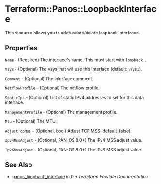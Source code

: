 # Terraform::Panos::LoopbackInterface

This resource allows you to add/update/delete loopback interfaces.

## Properties

`Name` - (Required) The interface's name.  This must start with `loopback.`.

`Vsys` - (Optional) The vsys that will use this interface (default: `vsys1`).

`Comment` - (Optional) The interface comment.

`NetflowProfile` - (Optional) The netflow profile.

`StaticIps` - (Optional) List of static IPv4 addresses to set for this data interface.

`ManagementProfile` - (Optional) The management profile.

`Mtu` - (Optional) The MTU.

`AdjustTcpMss` - (Optional, bool) Adjust TCP MSS (default: false).

`Ipv4MssAdjust` - (Optional, PAN-OS 8.0+) The IPv4 MSS adjust value.

`Ipv6MssAdjust` - (Optional, PAN-OS 8.0+) The IPv6 MSS adjust value.


## See Also

* [panos_loopback_interface](https://www.terraform.io/docs/providers/panos/r/loopback_interface.html) in the _Terraform Provider Documentation_